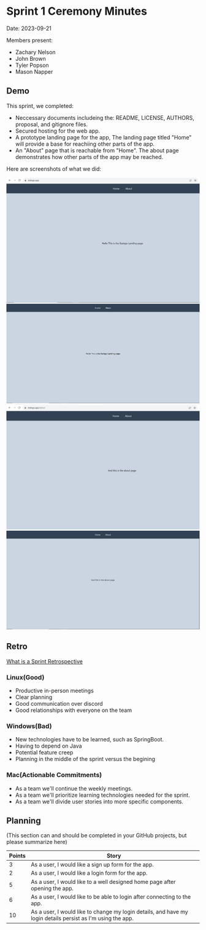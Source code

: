 # Sprint 1 Ceremony Minutes
  
Date: 2023-09-21

Members present:

* Zachary Nelson
* John Brown
* Tyler Popson
* Mason Napper
  
## Demo

This sprint, we completed:

* Neccessary documents includeing the: README, LICENSE, AUTHORS, proposal, and gitignore files.
* Secured hosting for the web app.
* A prototype landing page for the app, The landing page titled "Home" will provide a base for reachiing other parts of the app. 
* An "About" page that is reachable from "Home". The about page demonstrates how other parts of the app may be reached.

Here are screenshots of what we did:

![Home page](/doc/images/Home1.PNG)
![Landing page](/doc/images/Home2.PNG)
![About](/doc/images/About1.png?raw=true)
![Reaching the about page](/doc/images/About2.png?raw=true)

## Retro

[What is a Sprint Retrospective](https://www.scrum.org/resources/what-is-a-sprint-retrospective)

### Linux(Good)

* Productive in-person meetings
* Clear planning
* Good communication over discord
* Good relationships with everyone on the team

### Windows(Bad)

* New technologies have to be learned, such as SpringBoot.
* Having to depend on Java
* Potential feature creep
* Planning in the middle of the sprint versus the begining

### Mac(Actionable Commitments)


* As a team we'll continue the weekly meetings.
* As a team we'll prioritize learning technologies needed for the sprint.
* As a team we'll divide user stories into more specific components.

## Planning

(This section can and should be completed in your GitHub projects, but please summarize here)

Points | Story
-------|--------
3      | As a user, I would like a sign up form for the app.
2      | As a user, I would like a login form for the app.
5      | As a user, I would like to a well designed home page after opening the app.
6      | As a user, I would like to be able to login after connecting to the app.
10      | As a user, I would like to change my login details, and have my login details persist as I'm using the app.

